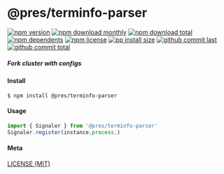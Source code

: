 # @pres/terminfo-parser

[![npm version][badge-npm-version]][url-npm]
[![npm download monthly][badge-npm-download-monthly]][url-npm]
[![npm download total][badge-npm-download-total]][url-npm]
[![npm dependents][badge-npm-dependents]][url-github]
[![npm license][badge-npm-license]][url-npm]
[![pp install size][badge-pp-install-size]][url-pp]
[![github commit last][badge-github-last-commit]][url-github]
[![github commit total][badge-github-commit-count]][url-github]

[//]: <> (Shields)

[badge-npm-version]: https://flat.badgen.net/npm/v/@pres/terminfo-parser

[badge-npm-download-monthly]: https://flat.badgen.net/npm/dm/@pres/terminfo-parser

[badge-npm-download-total]:https://flat.badgen.net/npm/dt/@pres/terminfo-parser

[badge-npm-dependents]: https://flat.badgen.net/npm/dependents/@pres/terminfo-parser

[badge-npm-license]: https://flat.badgen.net/npm/license/@pres/terminfo-parser

[badge-pp-install-size]: https://flat.badgen.net/packagephobia/install/@pres/terminfo-parser

[badge-github-last-commit]: https://flat.badgen.net/github/last-commit/hoyeungw/pres

[badge-github-commit-count]: https://flat.badgen.net/github/commits/hoyeungw/pres

[//]: <> (Link)

[url-npm]: https://npmjs.org/package/@pres/terminfo-parser

[url-pp]: https://packagephobia.now.sh/result?p=@pres/terminfo-parser

[url-github]: https://github.com/hoyeungw/pres

##### Fork cluster with configs

#### Install

```console
$ npm install @pres/terminfo-parser
```

#### Usage

```js
import { Signaler } from '@pres/terminfo-parser'
Signaler.register(instance,process,)
```

#### Meta

[LICENSE (MIT)](LICENSE)
